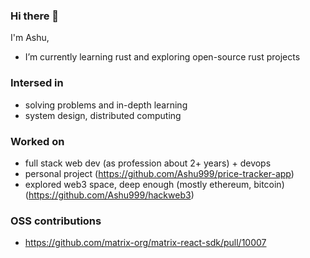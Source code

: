 ### Hi there 👋

I'm Ashu,

- I’m currently learning rust and exploring open-source rust projects

### Intersed in
- solving problems and in-depth learning
- system design, distributed computing

### Worked on
- full stack web dev (as profession about 2+ years) + devops
- personal project (https://github.com/Ashu999/price-tracker-app)
- explored web3 space, deep enough (mostly ethereum, bitcoin)  (https://github.com/Ashu999/hackweb3)

### OSS contributions
- https://github.com/matrix-org/matrix-react-sdk/pull/10007
